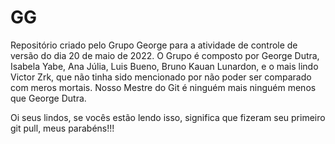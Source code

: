 # GG
Repositório criado pelo Grupo George para a atividade de controle de versão do dia 20 de maio de 2022. O Grupo é composto por George Dutra, Isabela Yabe, Ana Júlia, Luis Bueno, Bruno Kauan Lunardon, e o mais lindo Victor Zrk, que não tinha sido mencionado por não poder ser comparado com meros mortais. Nosso Mestre do Git é ninguém mais ninguém menos que George Dutra.

Oi seus lindos, se vocês estão lendo isso, significa que fizeram seu primeiro git pull, meus parabéns!!!
